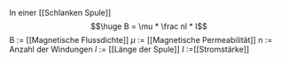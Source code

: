 In einer [[Schlanken Spule]]
$$\huge B = \mu * \frac nl * I$$
B := [[Magnetische Flussdichte]]
$\mu$ := [[Magnetische Permeabilität]]
n := Anzahl der Windungen 
$l$ := [[Länge der Spule]]
$I$ :=[[Stromstärke]]